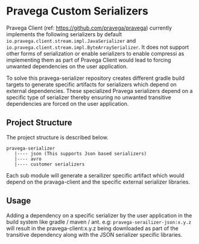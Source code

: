 # Pravega Custom Serializers

Pravega Client (ref: https://github.com/pravega/pravega) currently implements the following serializers by default `io.pravega.client.stream.impl.JavaSerializer` and `io.pravega.client.stream.impl.ByteArraySerializer`. It does not support other forms of serialization or enable serializers to enable compressi
as implementing them as part of Pravega Client would lead to forcing unwanted dependencies on the user application. 

To solve this pravega-serializer repository creates different gradle build targets to generate specific artifacts for serializers which depend on external dependencies. These specialized Pravega serializers depend on a specific type of serializer thereby ensuring no unwanted transitive dependencies are forced on the user application.

## Project Structure

The project structure is described below.
```
pravega-serializer
   |---- json (This supports Json based serializers)
   |---- avro 
   |---- customer serializers
```   
   Each sub module will generate a serailizer specific artifact which would depend on the pravaga-client and the specific external serializer libraries.
   
## Usage
Adding a dependency on a specific serializer by the user application in the build system like gradle / maven / ant.
e.g: `pravega-serailizer-json:x.y.z` will result in the pravega-client:x.y.z being downloaded as part of the transitive dependency along with the JSON serializer specific libraries.

